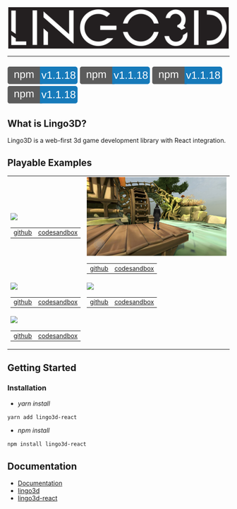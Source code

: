 <div align="center">
  <img width="500px" src="https://github.com/lingo3d/lingo3d-readme/blob/main/image/LINGO3Dlogo.png"/>
</div>


---
### [![npm][npm-image]][npm-url]   [![npm][npm-image]][npm-url]    [![npm][npm-image]][npm-url]   [![npm][npm-image]][npm-url]
[npm-image]: https://github.com/lingo3d/lingo3d-readme/blob/main/image/npm.svg
[npm-url]: https://www.npmjs.com/package/lingo3d-react


## What is Lingo3D?
Lingo3D is a web-first 3d game development library with React integration.

## Playable Examples
<table>
  <tr>
    <td>
      <a href="https://www.lingo3d.com/gallery">
        <img src="https://github.com/lingo3d/example-react-gallery/blob/main/screenshot.jpg" />
      </a>
      <table>
        <td><a href="https://github.com/lingo3d/example-react-gallery">github</a></td>
        <td><a href="https://codesandbox.io/s/lingo3d-example-react-gallery-wdj1rl">codesandbox</a></td>
      </table>
    </td>
    <td>
      <a href="https://www.lingo3d.com/fairy-tale">
        <img src="https://github.com/lingo3d/example-react-fairytale/blob/main/screenshot.jpg" />
      </a>
      <table>
        <td><a href="https://github.com/lingo3d/example-react-fairytale">github</a></td>
        <td><a href="https://codesandbox.io/s/lingo3d-example-react-fairytale-4b0wzv">codesandbox</a></td>
      </table>
    </td>
  </tr>
  <tr>
    <td>
      <a href="https://www.lingo3d.com/apple-watch">
        <img src="https://github.com/lingo3d/example-react-applewatch/blob/main/screenshot.jpg" />
      </a>
      <table>
        <td><a href="https://github.com/lingo3d/example-react-applewatch">github</a></td>
        <td><a href="https://codesandbox.io/s/lingo3d-example-react-applewatch-9peq84">codesandbox</a></td>
      </table>
    </td>
    <td>
      <a href="https://www.lingo3d.com/macbook">
        <img src="https://github.com/lingo3d/example-react-macbook/blob/main/screenshot.jpg" />
      </a>
      <table>
        <td><a href="https://github.com/lingo3d/example-react-macbook">github</a></td>
        <td><a href="https://codesandbox.io/s/lingo3d-example-react-macbook-ouusr6">codesandbox</a></td>
      </table>
    </td>
  </tr>
  <tr>
    <td>
      <a href="https://www.lingo3d.com/shooter">
        <img src="https://github.com/lingo3d/example-react-pubg/blob/main/screenshot.jpg" />
      </a>
      <table>
        <td><a href="https://github.com/lingo3d/example-react-pubg">github</a></td>
        <td><a href="https://codesandbox.io/s/lingo3d-example-react-pubg-kdl8r6">codesandbox</a></td>
      </table>
    </td>
  </tr>
</table>

## Getting Started

### Installation

- *yarn install*

```bash
yarn add lingo3d-react
```
- *npm install*
```bash
npm install lingo3d-react
```

## Documentation
- [Documentation](https://www.lingo3d.com/documentation/)
- [lingo3d](https://www.npmjs.com/package/lingo3d)
- [lingo3d-react](https://www.npmjs.com/package/lingo3d-react)
